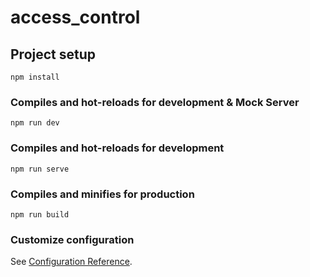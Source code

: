 # access_control

## Project setup
```
npm install
```

### Compiles and hot-reloads for development & Mock Server
```
npm run dev
```

### Compiles and hot-reloads for development
```
npm run serve
```

### Compiles and minifies for production
```
npm run build
```

### Customize configuration
See [Configuration Reference](https://cli.vuejs.org/config/).
